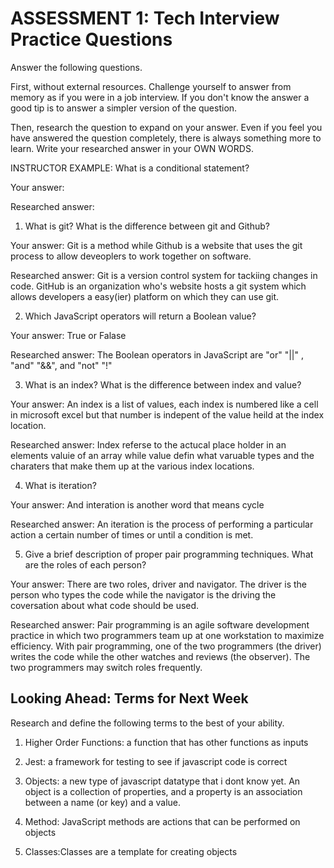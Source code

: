 # ASSESSMENT 1: Tech Interview Practice Questions
Answer the following questions.

First, without external resources. Challenge yourself to answer from memory as if you were in a job interview. If you don't know the answer a good tip is to answer a simpler version of the question.

Then, research the question to expand on your answer. Even if you feel you have answered the question completely, there is always something more to learn. Write your researched answer in your OWN WORDS.

INSTRUCTOR EXAMPLE: What is a conditional statement?

  Your answer:

  Researched answer:



1. What is git? What is the difference between git and Github?

  Your answer: Git is a method while Github is a website that uses the git process to allow deveoplers to work together on software.

  Researched answer: Git is a version control system for tackiing changes in code.  GitHub is an organization who's website hosts a git system which allows developers a easy(ier) platform on which they can use git.



2. Which JavaScript operators will return a Boolean value?

  Your answer: True or Falase

  Researched answer: The Boolean operators in JavaScript are "or" "||" , "and" "&&", and "not" "!"



3. What is an index? What is the difference between index and value?

  Your answer: An index is a list of values, each index is numbered like a cell in microsoft excel but that number is indepent of the value heild at the index location.

  Researched answer: Index referse to the actucal place holder in an elements valuie of an array while value defin what varuable types and the charaters that make them up at the various index locations.



4. What is iteration?

  Your answer: And interation is another word that means cycle

  Researched answer: An iteration is the process of performing a particular action a certain number of times or until a condition is met.



5. Give a brief description of proper pair programming techniques. What are the roles of each person?

  Your answer: There are two roles, driver and navigator.  The driver is the person who types the code while the navigator is the driving the coversation about what code should be used.

  Researched answer: Pair programming is an agile software development practice in which two programmers team up at one workstation to maximize efficiency. With pair programming, one of the two programmers (the driver) writes the code while the other watches and reviews (the observer). The two programmers may switch roles frequently.



## Looking Ahead: Terms for Next Week

Research and define the following terms to the best of your ability.

1. Higher Order Functions: a function that has other functions as inputs

2. Jest: a framework for testing to see if javascript code is correct

3. Objects: a new type of javascript datatype that i dont know yet. An object is a collection of properties, and a property is an association between a name (or key) and a value.

4. Method: JavaScript methods are actions that can be performed on objects

5. Classes:Classes are a template for creating objects 


